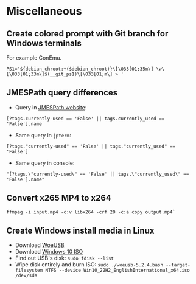 # Miscellaneous

## Create colored prompt with Git branch for Windows terminals

For example ConEmu.

```text
PS1='${debian_chroot:+($debian_chroot)}\[\033[01;35m\] \w\[\033[01;33m\]$(__git_ps1)\[\033[01;m\] > '
```

## JMESPath query differences

- Query in [JMESPath website](https://jmespath.org/):

```text
[?tags.currently-used == 'False' || tags.currently_used == 'False'].name
```

- Same query in `jpterm`:

```text
[?tags."currently-used" == 'False' || tags."currently_used" == 'False']
```

- Same query in console:

```text
"[?tags.\"currently-used\" == 'False' || tags.\"currently_used\" == 'False'].name"
```

## Convert x265 MP4 to x264

```shell
ffmpeg -i input.mp4 -c:v libx264 -crf 20 -c:a copy output.mp4`
```

## Create Windows install media in Linux

- Download [WoeUSB](https://github.com/WoeUSB/WoeUSB)
- Download [Windows 10 ISO](https://www.microsoft.com/en-us/software-download/windows10ISO)
- Find out USB's disk: `sudo fdisk --list`
- Wipe disk entirely and burn ISO: `sudo ./woeusb-5.2.4.bash --target-filesystem NTFS --device Win10_22H2_EnglishInternational_x64.iso /dev/sda`
